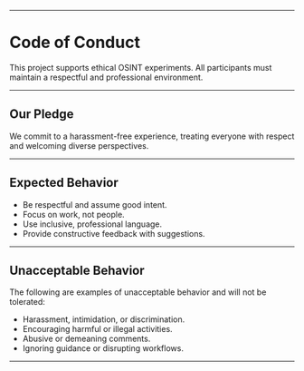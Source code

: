 
---

# Code of Conduct

This project supports ethical OSINT experiments. All participants must maintain a respectful and professional environment.

---

## Our Pledge

We commit to a harassment-free experience, treating everyone with respect and welcoming diverse perspectives.

---

## Expected Behavior

- Be respectful and assume good intent.
- Focus on work, not people.
- Use inclusive, professional language.
- Provide constructive feedback with suggestions.

---

## Unacceptable Behavior

The following are examples of unacceptable behavior and will not be tolerated:

- Harassment, intimidation, or discrimination.
- Encouraging harmful or illegal activities.
- Abusive or demeaning comments.
- Ignoring guidance or disrupting workflows.

---
